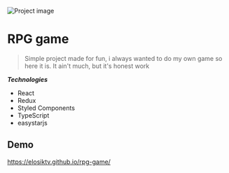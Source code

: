![Project image](https://i.ibb.co/WkxWXjd/ga.png)

# RPG game

> Simple project made for fun, i always wanted to do my own game so here it is.
> It ain't much, but it's honest work

***Technologies***

- React
- Redux
- Styled Components
- TypeScript
- easystarjs

## Demo
https://elosiktv.github.io/rpg-game/
